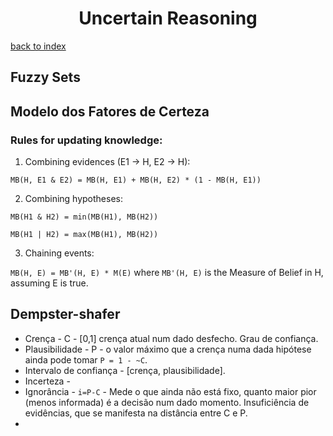 
<h1 align="center">Uncertain Reasoning</h1>

[back to index](../README.md)

## Fuzzy Sets

## Modelo dos Fatores de Certeza

### Rules for updating knowledge:
1. Combining evidences (E1 -> H, E2 -> H): 

`MB(H, E1 & E2) = MB(H, E1) + MB(H, E2) * (1 - MB(H, E1))`

2. Combining hypotheses: 

`MB(H1 & H2) = min(MB(H1), MB(H2))`

`MB(H1 | H2) = max(MB(H1), MB(H2))`

3. Chaining events: 

`MB(H, E) = MB'(H, E) * M(E)` where `MB'(H, E)` is the Measure of Belief in H, assuming E is true.


## Dempster-shafer

 * Crença - C - [0,1] crença atual num dado desfecho. Grau de confiança. 
 * Plausibilidade - P - o valor máximo que a crença numa dada hipótese ainda pode tomar `P = 1 - ~C`. 
 * Intervalo de confiança - [crença, plausibilidade]. 
 * Incerteza - 
 * Ignorância - `i=P-C` - Mede o que ainda não está fixo, quanto maior pior (menos informada) é a decisão num dado momento. Insuficiência de evidências, que se manifesta na distância entre C e P.
 * 

